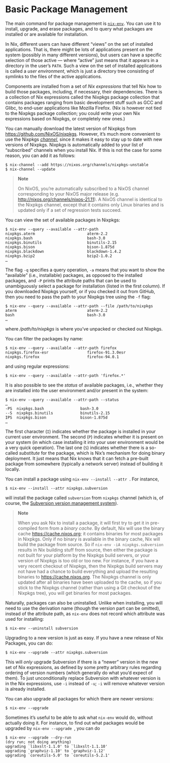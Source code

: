 # Basic Package Management

The main command for package management is
[`nix-env`](@docroot@/command-ref/nix-env.md).  You can use it to install,
upgrade, and erase packages, and to query what packages are installed
or are available for installation.

In Nix, different users can have different “views” on the set of
installed applications. That is, there might be lots of applications
present on the system (possibly in many different versions), but users
can have a specific selection of those active — where “active” just
means that it appears in a directory in the user’s `PATH`. Such a view
on the set of installed applications is called a *user environment*,
which is just a directory tree consisting of symlinks to the files of
the active applications.

Components are installed from a set of *Nix expressions* that tell Nix
how to build those packages, including, if necessary, their
dependencies. There is a collection of Nix expressions called the
Nixpkgs package collection that contains packages ranging from basic
development stuff such as GCC and Glibc, to end-user applications like
Mozilla Firefox. (Nix is however not tied to the Nixpkgs package
collection; you could write your own Nix expressions based on Nixpkgs,
or completely new ones.)

You can manually download the latest version of Nixpkgs from
<https://github.com/NixOS/nixpkgs>. However, it’s much more
convenient to use the Nixpkgs [*channel*](@docroot@/command-ref/nix-channel.md), since it makes
it easy to stay up to date with new versions of Nixpkgs. Nixpkgs is
automatically added to your list of “subscribed” channels when you
install Nix. If this is not the case for some reason, you can add it
as follows:

```console
$ nix-channel --add https://nixos.org/channels/nixpkgs-unstable
$ nix-channel --update
```

> **Note**
>
> On NixOS, you’re automatically subscribed to a NixOS channel
> corresponding to your NixOS major release (e.g.
> <http://nixos.org/channels/nixos-21.11>). A NixOS channel is identical
> to the Nixpkgs channel, except that it contains only Linux binaries
> and is updated only if a set of regression tests succeed.

You can view the set of available packages in Nixpkgs:

```console
$ nix-env --query --available --attr-path
nixpkgs.aterm                       aterm-2.2
nixpkgs.bash                        bash-3.0
nixpkgs.binutils                    binutils-2.15
nixpkgs.bison                       bison-1.875d
nixpkgs.blackdown                   blackdown-1.4.2
nixpkgs.bzip2                       bzip2-1.0.2
…
```

The flag `-q` specifies a query operation, `-a` means that you want
to show the “available” (i.e., installable) packages, as opposed to the
installed packages, and `-P` prints the attribute paths that can be used
to unambiguously select a package for installation (listed in the first column).
If you downloaded Nixpkgs yourself, or if you checked it out from GitHub,
then you need to pass the path to your Nixpkgs tree using the `-f` flag:

```console
$ nix-env --query --available --attr-path --file /path/to/nixpkgs
aterm                               aterm-2.2
bash                                bash-3.0
…
```

where */path/to/nixpkgs* is where you’ve unpacked or checked out
Nixpkgs.

You can filter the packages by name:

```console
$ nix-env --query --available --attr-path firefox
nixpkgs.firefox-esr                 firefox-91.3.0esr
nixpkgs.firefox                     firefox-94.0.1
```

and using regular expressions:

```console
$ nix-env --query --available --attr-path 'firefox.*'
```

It is also possible to see the *status* of available packages, i.e.,
whether they are installed into the user environment and/or present in
the system:

```console
$ nix-env --query --available --attr-path --status
…
-PS  nixpkgs.bash                bash-3.0
--S  nixpkgs.binutils            binutils-2.15
IPS  nixpkgs.bison               bison-1.875d
…
```

The first character (`I`) indicates whether the package is installed in
your current user environment. The second (`P`) indicates whether it is
present on your system (in which case installing it into your user
environment would be a very quick operation). The last one (`S`)
indicates whether there is a so-called *substitute* for the package,
which is Nix’s mechanism for doing binary deployment. It just means that
Nix knows that it can fetch a pre-built package from somewhere
(typically a network server) instead of building it locally.

You can install a package using `nix-env --install --attr `. For instance,

```console
$ nix-env --install --attr nixpkgs.subversion
```

will install the package called `subversion` from `nixpkgs` channel (which is, of course, the
[Subversion version management system](http://subversion.tigris.org/)).

> **Note**
>
> When you ask Nix to install a package, it will first try to get it in
> pre-compiled form from a *binary cache*. By default, Nix will use the
> binary cache <https://cache.nixos.org>; it contains binaries for most
> packages in Nixpkgs. Only if no binary is available in the binary
> cache, Nix will build the package from source. So if `nix-env
> -iA nixpkgs.subversion` results in Nix building stuff from source, then either
> the package is not built for your platform by the Nixpkgs build
> servers, or your version of Nixpkgs is too old or too new. For
> instance, if you have a very recent checkout of Nixpkgs, then the
> Nixpkgs build servers may not have had a chance to build everything
> and upload the resulting binaries to <https://cache.nixos.org>. The
> Nixpkgs channel is only updated after all binaries have been uploaded
> to the cache, so if you stick to the Nixpkgs channel (rather than
> using a Git checkout of the Nixpkgs tree), you will get binaries for
> most packages.

Naturally, packages can also be uninstalled. Unlike when installing, you will
need to use the derivation name (though the version part can be omitted),
instead of the attribute path, as `nix-env` does not record which attribute
was used for installing:

```console
$ nix-env --uninstall subversion
```

Upgrading to a new version is just as easy. If you have a new release of
Nix Packages, you can do:

```console
$ nix-env --upgrade --attr nixpkgs.subversion
```

This will *only* upgrade Subversion if there is a “newer” version in the
new set of Nix expressions, as defined by some pretty arbitrary rules
regarding ordering of version numbers (which generally do what you’d
expect of them). To just unconditionally replace Subversion with
whatever version is in the Nix expressions, use `-i` instead of `-u`;
`-i` will remove whatever version is already installed.

You can also upgrade all packages for which there are newer versions:

```console
$ nix-env --upgrade
```

Sometimes it’s useful to be able to ask what `nix-env` would do, without
actually doing it. For instance, to find out what packages would be
upgraded by `nix-env --upgrade `, you can do

```console
$ nix-env --upgrade --dry-run
(dry run; not doing anything)
upgrading `libxslt-1.1.0' to `libxslt-1.1.10'
upgrading `graphviz-1.10' to `graphviz-1.12'
upgrading `coreutils-5.0' to `coreutils-5.2.1'
```
